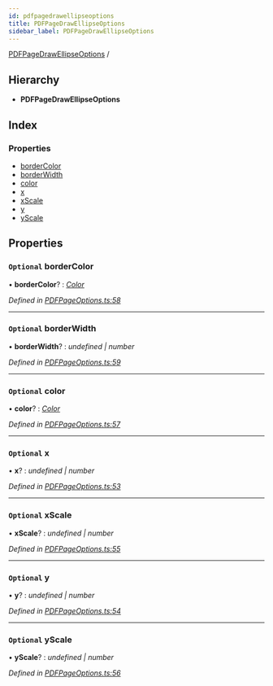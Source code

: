 ```yaml
---
id: pdfpagedrawellipseoptions
title: PDFPageDrawEllipseOptions
sidebar_label: PDFPageDrawEllipseOptions
---
```


[PDFPageDrawEllipseOptions](pdfpagedrawellipseoptions.md) /

## Hierarchy

* **PDFPageDrawEllipseOptions**

## Index

### Properties

* [borderColor](pdfpagedrawellipseoptions.md#optional-bordercolor)
* [borderWidth](pdfpagedrawellipseoptions.md#optional-borderwidth)
* [color](pdfpagedrawellipseoptions.md#optional-color)
* [x](pdfpagedrawellipseoptions.md#optional-x)
* [xScale](pdfpagedrawellipseoptions.md#optional-xscale)
* [y](pdfpagedrawellipseoptions.md#optional-y)
* [yScale](pdfpagedrawellipseoptions.md#optional-yscale)

## Properties

### `Optional` borderColor

• **borderColor**? : *[Color](../index.md#color)*

*Defined in [PDFPageOptions.ts:58](https://github.com/Hopding/pdf-lib/blob/f878b0e/src/api/PDFPageOptions.ts#L58)*

___

### `Optional` borderWidth

• **borderWidth**? : *undefined | number*

*Defined in [PDFPageOptions.ts:59](https://github.com/Hopding/pdf-lib/blob/f878b0e/src/api/PDFPageOptions.ts#L59)*

___

### `Optional` color

• **color**? : *[Color](../index.md#color)*

*Defined in [PDFPageOptions.ts:57](https://github.com/Hopding/pdf-lib/blob/f878b0e/src/api/PDFPageOptions.ts#L57)*

___

### `Optional` x

• **x**? : *undefined | number*

*Defined in [PDFPageOptions.ts:53](https://github.com/Hopding/pdf-lib/blob/f878b0e/src/api/PDFPageOptions.ts#L53)*

___

### `Optional` xScale

• **xScale**? : *undefined | number*

*Defined in [PDFPageOptions.ts:55](https://github.com/Hopding/pdf-lib/blob/f878b0e/src/api/PDFPageOptions.ts#L55)*

___

### `Optional` y

• **y**? : *undefined | number*

*Defined in [PDFPageOptions.ts:54](https://github.com/Hopding/pdf-lib/blob/f878b0e/src/api/PDFPageOptions.ts#L54)*

___

### `Optional` yScale

• **yScale**? : *undefined | number*

*Defined in [PDFPageOptions.ts:56](https://github.com/Hopding/pdf-lib/blob/f878b0e/src/api/PDFPageOptions.ts#L56)*
